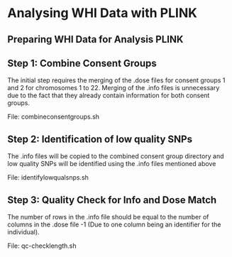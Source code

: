 # Analysing WHI Data with PLINK

##  Preparing WHI Data for Analysis PLINK 

## Step 1: Combine Consent Groups

The initial step requires the merging of the .dose files for consent groups 1 and 2 for chromosomes 1 to 22. Merging of the .info files is unnecessary due to the fact that they already contain
information for both consent groups.

File: combineconsentgroups.sh

## Step 2: Identification of low quality SNPs

The .info files will be copied to the combined consent group directory and low quality SNPs will be identified using the .info files mentioned above 

File: identifylowqualsnps.sh

## Step 3: Quality Check for Info and Dose Match

The number of rows in the .info file should be equal to the number of columns in the .dose file -1 (Due to one column being an identifier for the individual).

File: qc-checklength.sh

##